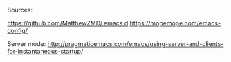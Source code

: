 Sources:

https://github.com/MatthewZMD/.emacs.d
https://mopemope.com/emacs-config/

Server mode: http://pragmaticemacs.com/emacs/using-server-and-clients-for-instantaneous-startup/
